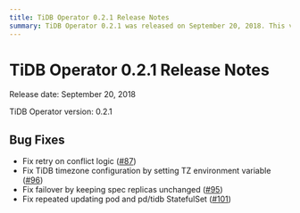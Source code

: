 ```yaml
---
title: TiDB Operator 0.2.1 Release Notes
summary: TiDB Operator 0.2.1 was released on September 20, 2018. This version includes bug fixes for retry on conflict logic, TiDB timezone configuration, failover, and repeated updating of pod and pd/tidb StatefulSet.
---
```


# TiDB Operator 0.2.1 Release Notes

Release date: September 20, 2018

TiDB Operator version: 0.2.1

## Bug Fixes

- Fix retry on conflict logic ([#87](https://github.com/pingcap/tidb-operator/pull/87))
- Fix TiDB timezone configuration by setting TZ environment variable ([#96](https://github.com/pingcap/tidb-operator/pull/96))
- Fix failover by keeping spec replicas unchanged ([#95](https://github.com/pingcap/tidb-operator/pull/95))
- Fix repeated updating pod and pd/tidb StatefulSet ([#101](https://github.com/pingcap/tidb-operator/pull/101))
